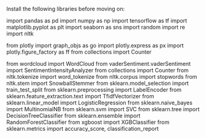 Install the following libraries before moving on:

import pandas as pd
import numpy as np
import tensorflow as tf
import matplotlib.pyplot as plt
import seaborn as sns
import random
import re
import nltk

from plotly import graph_objs as go
import plotly.express as px
import plotly.figure_factory as ff
from collections import Counter

from wordcloud import WordCloud
from vaderSentiment.vaderSentiment import SentimentIntensityAnalyzer
from collections import Counter
from nltk.tokenize import word_tokenize
from nltk.corpus import stopwords
from nltk.stem import SnowballStemmer
from sklearn.model_selection import train_test_split
from sklearn.preprocessing import LabelEncoder
from sklearn.feature_extraction.text import TfidfVectorizer
from sklearn.linear_model import LogisticRegression
from sklearn.naive_bayes import MultinomialNB
from sklearn.svm import SVC
from sklearn.tree import DecisionTreeClassifier
from sklearn.ensemble import RandomForestClassifier
from xgboost import XGBClassifier
from sklearn.metrics import accuracy_score, classification_report
